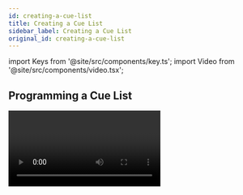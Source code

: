 ```yaml
---
id: creating-a-cue-list
title: Creating a Cue List
sidebar_label: Creating a Cue List
original_id: creating-a-cue-list
---
```


import Keys from '@site/src/components/key.ts';
import Video from '@site/src/components/video.tsx';

Programming a Cue List
----------------------

<Video videoId="Kp6XhdG6keM" title="Cuelist Basics" />

Programming a cue list is similar to [recording a chase](../chases/creating-a-chase.md).

You need to set up the look on the stage for each cue and then add it to
the cue list. If you want to set fade times, you can either set them
while saving the cues or [later](cue-list-timing.md).

1. Press <Keys.HardKey>Record</Keys.HardKey> then <Keys.SoftKey>Create Cue List</Keys.SoftKey>.

2. Press the <strong>select button</strong> of the playback where you want to store the
Cue List *(you can also store cue lists in the Playbacks window)*.

3. Select the [Record Mode](#record-mode) of the console: by Fixture, Channel, Stage or
Quick Build; if you are using tracking, <Keys.SoftKey>Record Mode Channel</Keys.SoftKey> is best
as you are sure to only record the attributes you have explicitly set,
but you do need to make sure you have changed all the things you want to
be recorded so they are in the programmer.

4. Set the default Fade and Delay times, and automatic cue linking,
using <Keys.SoftKey>Set Times</Keys.SoftKey>. These settings will be allocated to every new cue.

5. Set up the look for the first cue, either manually or by using
[<Keys.HardKey>Include</Keys.HardKey>](../titan-commands.md#include) on existing cues. You can use the [Shape Generator](../effects/shape-generator.md) and the
[Pixel Mapper](../effects/pixel-mapper.md).

6. If you require a <strong>legend for the cue</strong>, set it now using <Keys.SoftKey>Legend</Keys.SoftKey>.
You can also change this later using [<Keys.HardKey>Unfold</Keys.HardKey>](editing-cue-lists.md#editing-a-cue-list-using-unfold) or [Set Legend](#changing-legends-for-cues-in-a-cue-list) (see next
section).

7. Press the <strong>Select button</strong> of the handle or <Keys.SoftKey>Append Cue</Keys.SoftKey> to store the
programmer contents as Cue 1 of the cue list.

8. Repeat steps 5 - 7 for additional cues. Do not press <Keys.HardKey>Clear</Keys.HardKey> in
between cues, unless you want levels to track through from previous
cues, as any faders moving to zero will not be stored. If you do press
clear, you must make sure that all channels you want to record are
selected or in the programmer (inverted display).

9. Press <Keys.HardKey>Exit</Keys.HardKey> to finish when you have stored all the cues

---

-   You can [reopen the cue list](editing-cue-lists.md) to add more cues by repeating the
    procedure above; this does not affect any cues already stored in the
    cue list.

-   To add more cues to the end of the existing cues press <Keys.SoftKey>Append
    cue</Keys.SoftKey>.

-   To edit an existing cue, press <Keys.SoftKey>Cue Number=</Keys.SoftKey> and type the cue
    number to edit. Make the changes then press <Keys.SoftKey>Update Cue x</Keys.SoftKey>.

-   To insert new cues, see [Editing Cue Lists](editing-cue-lists.md).

-   The <strong>Advanced Options menu</strong> allows you to renumber all the cues, and
    to change the number of an existing cue.

-   There is no limit to the number of cues in a cue list.

-   Cue lists offer a <strong>Move In Dark</strong> function which will move fixtures to
    the correct position for their next cue while they are set to zero
    intensity. See the [Move In Dark (MID)](../cue-lists/cue-list-playback.md#move-in-dark-mid-functions) functions section.

-   You can change the [tracking mode](cue-list-options.md#tracking) of each cue.

### Record Mode

<Keys.SoftKey>Record Mode</Keys.SoftKey> lets you select <strong>Record By Fixture</strong> (all attributes of
    any modified or selected fixture are saved), <strong>Record By Channel</strong> (only
    modified attributes are saved), <strong>Record Stage</strong> (all fixtures with a
    non-zero dimmer channel are saved) or <strong>Quick Build</strong> (allows you to
    build a cue from other playbacks or palettes; select the
    playbacks/palettes you wish to use and press <Keys.SoftKey>OK</Keys.SoftKey>).

> <strong>Record By Channel</strong> is useful if you want to layer this cue list with
    other playbacks to create an effect.

Changing Legends for Cues in a Cue List
---------------------------------------

You can set a legend for each cue, which is shown on the screen when
running the cue list and can be helpful for keeping track of where you
are.

1. Press <Keys.SoftKey>Set Legend</Keys.SoftKey> in the top level menu. If you are setting
legends for several cues, press <Keys.HardKey>Menu Latch</Keys.HardKey> to latch the Set Legend
menu.

2. Press the <strong>Select button</strong> of the Cue List.

3. The cues in the cue list are shown on the screen. Touch the list or
use Wheel A to select which cue is to be renamed.

5. Press <Keys.SoftKey>Cue Legend</Keys.SoftKey> and type the legend on the keyboard, then press
<Keys.HardKey>Enter</Keys.HardKey>.

6. If you latched the menu, you can continue to set legends for other
cues, or press <Keys.HardKey>Exit</Keys.HardKey> to finish.

Shape Tracking in Cue Lists
---------------------------

Shapes can track between cues in cue lists. If shape tracking is
enabled, a shape started in a cue will continue through following cues.
Shape tracking is enabled using the <Keys.SoftKey>Shape Tracking</Keys.SoftKey> option in the
playback Options for the cue list - see [Cue List Options](cue-list-options.md#cue-list-options-playback-tab).

Cues containing shapes have a button for each shape.

![Cue List window showing tracking shapes](/docs/images/Cue-List-window-showing-tracking-shapes.png)

In the following cues where shapes are tracking, an option switch is
shown for each active shape:
<strong>T</strong> | <strong>Allows the shape to track to the next cue</strong>
---|---
<strong>B</strong> | <strong>Blocks the shape so it will not appear in following cues</strong>

The cue itself can also have options set to block all shapes, see
[Cue List Options](cue-list-options.md#cue-list-options-playback-tab).

You can also block attributes for shapes independently during recording
using the <strong>@</strong> menu. Select the <strong>Attribute</strong> using the attribute bank buttons,
press <strong>@</strong> then the <strong>FX</strong> group button. The softkeys will then give the
options <Keys.SoftKey>Block Shape</Keys.SoftKey> and <Keys.SoftKey>Unblock Shape</Keys.SoftKey>. If an attribute is set to
<strong>Blocked</strong> the wheel display will show a *"Blocked"* watermark.

If <strong>[Shape Tracking](cue-list-options.md#cue-list-options-playback-tab)</strong> is not enabled, shapes in each cue are independent
from each other. If an identical shape (with the same size and speed) is
saved in a following cue then the shape will continue running rather
than restarting.

Autoloading a Playback within a Cue List
----------------------------------------

You can program a cue within a cue list to automatically load one or
more playbacks when the cue fires. The playback can be a single cue, a
chase or another cue list. This can be a useful way to trigger chases or
effects from the cue list.

You can either automatically save active playbacks as <strong>Autoloads</strong>, or you
can manually allocate <strong>Autoloads</strong> to cues.

To automatically record active playbacks as Autoloads:

1. After selecting <strong>Cue List Record</strong>, turn on <Keys.SoftKey>Autoload Live Playbacks</Keys.SoftKey>
in the <Keys.SoftKey>Advanced Options</Keys.SoftKey> menu of the cue list record screen.

2. Turn on the playbacks you wish to load for this cue.

3. <strong>Save the cue</strong>. Active playbacks will be saved as Autoloads.

---

To manually edit autoloads use the playback view for the cue list:

1. Press <Keys.HardKey>View/Open</Keys.HardKey>

2. Press the <strong>Select button</strong> of the Cue List.

3. The cues in the cue list are shown on the screen. Click on the
<strong>Autoload</strong> you wish to change. *(You will need to set the window to full
screen size or scroll across to see the Autoload column. If the Autoload
column is not shown, click on the Show All button on the left of the
window.)*

4. Press the <strong>Select button</strong> of the playback which is to be loaded. The
playback legend appears on the softkeys.

5. You can continue to add Autoloads to other cues, or press <Keys.HardKey>Exit</Keys.HardKey>
to finish.

![Cue List Window with Autoload playback](/docs/images/Cue-List-Window-with-Autoload-playback.png)

---

The Autoloaded playback will be fired when
the cue starts, and killed when the cue list moves on to the next cue,
unless you have also loaded the playback into the next cue.

You can set options for each Autoloaded playback by pressing the softkey
where the Autoloaded playback is shown.

For a cue, the only option is <Keys.SoftKey>Remove this Autoload</Keys.SoftKey>.

For a chase or cue list, <strong>softkey B</strong> lets you select whether to load the
playback from the *start*, to start at a *specific cue*, or to press *Go* on
the target playback.

In the Autoload Times column you can set fade in, fade out and delay
times for the autoloaded playback. Normally the autoload will use the
times set for the cue, but you can also select <Keys.SoftKey>Use Individual Target
Times</Keys.SoftKey> which will use the times set in the autoloaded playback, or you
can set independent times yourself.

Running a Key Macro from a Cue List
-----------------------------------

You can program a cue within a cue list to trigger a key macro. This
allows you to set up custom actions which can be performed when a cue in
a cue list fires; for example you may want to lamp on your fixtures as
the first cue in the cue list.

1. Press <Keys.HardKey>Options</Keys.HardKey> (or the <Keys.SoftKey>Options</Keys.SoftKey> softkey on the root menu)

2. Select the <strong>cue list</strong>

3. Select <Keys.SoftKey>Macros</Keys.SoftKey>

4. In the <strong>Playback View window</strong>, select the <strong>step</strong> you want to add a macro
to

5. Press the button(s) for the macro(s) you want to attach to the step,
or press <Keys.SoftKey>Add</Keys.SoftKey> and choose an action from the list.

6. The <strong>"Macros"</strong> column shows the macros you have added.

> You can remove macros by selecting the cue, pressing the softkey for
    the macro you wish to remove and then pressing <Keys.SoftKey>Remove Link</Keys.SoftKey>.

Keyboard Shortcuts/Syntax for Cue Lists
---------------------------------------

The following keyboard syntax can be used for fast cue list recording
and editing. These commands work for the selected or currently connected
playback where <strong>n</strong> is the cue number.

Shortcut | Action
--- | ---
<Keys.HardKey>Record</Keys.HardKey>, <Keys.HardKey>Connect/Cue</Keys.HardKey>, <strong>n</strong>, <Keys.HardKey>Enter</Keys.HardKey> | Record cue <strong>n</strong>
<Keys.HardKey>Copy</Keys.HardKey>, <Keys.HardKey>Connect/Cue</Keys.HardKey>, n | Copy cue <strong>n</strong>
<Keys.HardKey>Delete</Keys.HardKey>, <Keys.HardKey>Connect/Cue</Keys.HardKey>, n | Delete cue <strong>n</strong>
<Keys.HardKey>Include</Keys.HardKey>, <Keys.HardKey>Connect/Cue</Keys.HardKey>, n | Include cue <strong>n</strong>
<Keys.HardKey>Connect/Cue</Keys.HardKey>, n, <Keys.HardKey>Go</Keys.HardKey> | Go cue <strong>n</strong>
